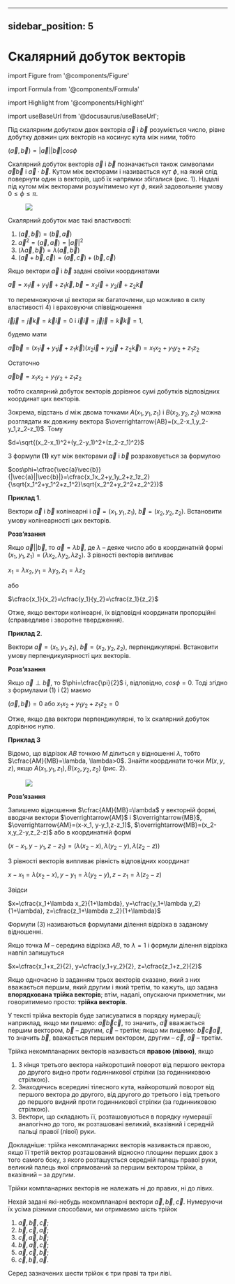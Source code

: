 
---
sidebar_position: 5
---

# Скалярний добуток векторів

import Figure from '@components/Figure'

import Formula from '@components/Formula'

import Highlight from '@components/Highlight'

import useBaseUrl from '@docusaurus/useBaseUrl';

Під скалярним добутком двох векторів $\vec{a}$ і $\vec{b}$ розуміється число, рівне добутку довжин цих векторів на косинус кута між ними, тобто

<Formula description="(1)">

$(\vec{a},\vec{b})=|\vec{a}||\vec{b}|cos\phi$

</Formula>

Скалярний добуток векторів $\vec{a}$ і $\vec{b}$ позначається також символами $\vec{a}\vec{b}$ і $\vec{a} \cdot \vec{b}$. Кутом між векторами і називається кут $\phi$, на який слід повернути один із векторів, щоб їх напрямки збігалися (рис. 1). Надалі під кутом між векторами розумітимемо кут $\phi$, який задовольняє умову $0 \le \phi \le \pi$.

<Figure description="Рис. 1"> 
<img src={useBaseUrl("/img/module-01/pic18.png")} /> 
</Figure>

Скалярний добуток має такі властивості:

1. $(\vec{a},\vec{b})=(\vec{b},\vec{a})$
2. $\vec{a}^2=(\vec{a},\vec{a})=|\vec{a}|^2$
3. $(\lambda\vec{a},\vec{b})=\lambda(\vec{a},\vec{b})$
4. $(\vec{a}+\vec{b}, \vec{c})=(\vec{a},\vec{c})+(\vec{b},\vec{c})$

Якщо вектори $\vec{a}$ і $\vec{b}$ задані своїми координатами

$\vec{a}=x_1\vec{i}+y_1\vec{j}+z_1\vec{k},\vec{b}=x_2\vec{i}+y_2\vec{j}+z_2\vec{k}$

то перемножуючи ці вектори як багаточлени, що можливо в силу властивості 4) і враховуючи співвідношення

$\vec{i}\vec{j}=\vec{j}\vec{k}=\vec{k}\vec{i}=0$ і $\vec{i}\vec{i}=\vec{j}\vec{j}=\vec{k}\vec{k}=1$,

будемо мати

$\vec{a}\vec{b}=(x_1\vec{i}+y_1\vec{j}+z_1\vec{k})(x_2\vec{i}+y_2\vec{j}+z_2\vec{k})=x_1x_2+y_1y_2+z_1z_2$

Остаточно

<Formula description="(2)">

$\vec{a}\vec{b}=x_1x_2+y_1y_2+z_1z_2$

</Formula>

тобто скалярний добуток векторів дорівнює сумі добутків відповідних координат цих векторів.

Зокрема, відстань $d$ між двома точками $A(x_1,y_1,z_1)$ і $B(x_2,y_2,z_2)$ можна розглядати як довжину вектора $\overrightarrow{AB}=(x_2-x_1,y_2-y_1,z_2-z_1)$. Тому

<Formula description="">

$d=\sqrt{(x_2-x_1)^2+(y_2-y_1)^2+(z_2-z_1)^2}$

</Formula>

З формули **(1)** кут між векторами $\vec{a}$ і $\vec{b}$ розраховується за формулою

<Formula description="">

$cos\phi=\cfrac{\vec{a}\vec{b}}{|\vec{a}||\vec{b}|}=\cfrac{x_1x_2+y_1y_2+z_1z_2}{\sqrt{x_1^2+y_1^2+z_1^2}\sqrt{x_2^2+y_2^2+z_2^2}}$

</Formula>

<Highlight color="#F4F6F6">

**Приклад 1**.

Вектори $\vec{a}$ і $\vec{b}$ колінеарні і $\vec{a}=(x_1,y_1,z_1)$, $\vec{b}=(x_2,y_2,z_2)$. Встановити умову колінеарності цих векторів.


**Розв’язання**

Якщо $\vec{a}||\vec{b}$, то $\vec{a}=\lambda\vec{b}$, де $\lambda$ – деяке число або в координатній формі
$(x_1,y_1,z_1)=(\lambda x_2,\lambda y_2,\lambda z_2)$. З рівності векторів випливає

<Formula description="">

$x_1=\lambda x_2, y_1=\lambda y_2, z_1=\lambda z_2$

</Formula>

або

<Formula description="">

$\cfrac{x_1}{x_2}=\cfrac{y_1}{y_2}=\cfrac{z_1}{z_2}$

</Formula>

Отже, якщо вектори колінеарні, їх відповідні координати пропорційні (справедливе і зворотне твердження).


</Highlight>

<Highlight color="#F4F6F6">

**Приклад 2**.

Вектори $\vec{a}=(x_1,y_1,z_1)$, $\vec{b}=(x_2,y_2,z_2)$, перпендикулярні. Встановити умову перпендикулярності цих векторів.


**Розв’язання**

Якщо $\vec{a}\perp\vec{b}$, то $\phi=\cfrac{\pi}{2}$ і, відповідно, $cos\phi=0$. Тоді згідно з формулами (1) і (2) маємо

<Formula description="">

$(\vec{a},\vec{b})=0$ або $x_1x_2+y_1y_2+z_1z_2=0$

</Formula>

Отже, якщо два вектори перпендикулярні, то їх скалярний добуток дорівнює нулю.

</Highlight>

<Highlight color="#F4F6F6">

**Приклад 3**

Відомо, що відрізок $AB$ точкою $M$ ділиться у відношенні $\lambda$, тобто $\cfrac{AM}{MB}=\lambda, \lambda>0$. Знайти координати точки $M(x,y,z)$, якщо $A(x_1,y_1,z_1), B(x_2,y_2,z_2)$ (рис. 2).

<Figure description="Рис. 2"> 
<img src={useBaseUrl("/img/module-01/pic19.png")} /> 
</Figure>

**Розв’язання**

Запишемо відношення $\cfrac{AM}{MB}=\lambda$ у векторній формі, вводячи вектори $\overrightarrow{AM}$ і $\overrightarrow{MB}$, $\overrightarrow{AM}=(x-x_1, y-y_1,z-z_1)$, $\overrightarrow{MB}=(x_2-x,y_2-y,z_2-z)$ або в координатній формі

<Formula description="">

$(x-x_1,y-y_1,z-z_1)=(\lambda(x_2-x),\lambda(y_2-y),\lambda(z_2-z))$

</Formula>

З рівності векторів випливає рівність відповідних координат

<Formula description="">

$x-x_1=\lambda(x_2-x), y-y_1=\lambda(y_2-y),z-z_1=\lambda(z_2-z)$

</Formula>
Звідси

<Formula description="(3)">

$x=\cfrac{x_1+\lambda x_2}{1+\lambda}, y=\cfrac{y_1+\lambda y_2}{1+\lambda}, z=\cfrac{z_1+\lambda z_2}{1+\lambda}$

</Formula>

Формули (3) називаються формулами ділення відрізка в заданому відношенні.

Якщо точка $M$ – середина відрізка $AB$, то $\lambda=1$ і формули ділення відрізка навпіл запишуться

<Formula description="">

$x=\cfrac{x_1+x_2}{2}, y=\cfrac{y_1+y_2}{2}, z=\cfrac{z_1+z_2}{2}$

</Formula>

</Highlight>

Якщо одночасно із заданням трьох векторів сказано, який з них вважається першим, який другим і який третім, то кажуть, що задана **впорядкована трійка векторів**; втім, надалі, опускаючи прикметник, ми говоритимемо просто: **трійка векторів**.

У тексті трійка векторів буде записуватися в порядку нумерації; наприклад, якщо ми пишемо: $\vec{a} \vec{b} \vec{c}$, то значить, $\vec{a}$ вважається першим вектором, $\vec{b}$ – другим, $\vec{c}$ – третім; якщо ми пишемо:
$\vec{b} \vec{c} \vec{a}$, то значить $\vec{b}$, вважається першим вектором, другим – $\vec{c}$, $\vec{a}$ – третім.

Трійка некомпланарних векторів називається **правою (лівою)**, якщо

1. З кінця третього вектора найкоротший поворот від першого вектора до другого видно проти годинникової стрілки (за годинниковою стрілкою).
2. Знаходячись всередині тілесного кута, найкоротший поворот від першого вектора до другого, від другого до третього і від третього до першого видний проти годинникової стрілки (за годинниковою стрілкою).
3. Вектори, що складають її, розташовуються в порядку нумерації аналогічно до того, як розташовані великий, вказівний і середній пальці правої (лівої) руки.

Докладніше: трійка некомпланарних векторів називається правою, якщо її третій вектор розташований відносно площини перших двох з того самого боку, з якого розташується середній палець правої руки, великий палець якої спрямований за першим вектором трійки, а вказівний – за другим.

Трійки компланарних векторів не належать ні до правих, ні до лівих.

Нехай задані які-небудь некомпланарні вектори $\vec{a}, \vec{b}, \vec{c}$. Нумеруючи їх усіма різними способами, ми отримаємо шість трійок

1. $\vec{a}, \vec{b}, \vec{c}$;
2. $\vec{b}, \vec{c}, \vec{a}$;
3. $\vec{c}, \vec{a}, \vec{b}$;
4. $\vec{b}, \vec{a}, \vec{c}$;
5. $\vec{a}, \vec{c}, \vec{b}$;
6. $\vec{c}, \vec{b}, \vec{a}$.

Серед зазначених шести трійок є три праві та три ліві.
